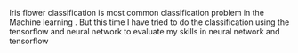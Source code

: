 Iris flower classification is most common classification problem in the Machine learning .
But this time I have tried to do the classification using the tensorflow and neural network to evaluate my skills in neural network and tensorflow
